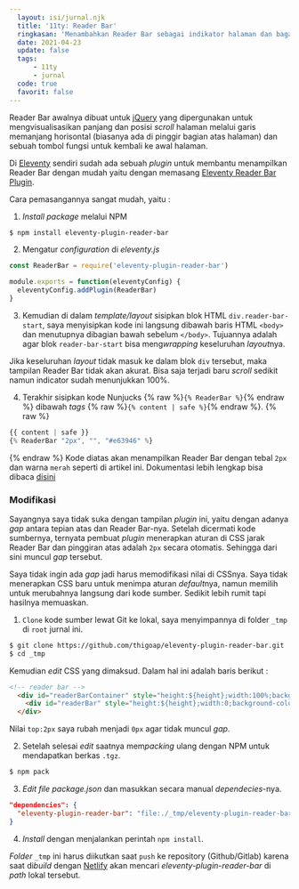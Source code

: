 ```yaml
---
  layout: isi/jurnal.njk 
  title: '11ty: Reader Bar'
  ringkasan: 'Menambahkan Reader Bar sebagai indikator halaman dan bagaimana cara memodifikasinya'
  date: 2021-04-23
  update: false
  tags:
      - 11ty
      - jurnal
  code: true
  favorit: false
---
```


Reader Bar awalnya dibuat untuk [jQuery](https://jquery.com) yang dipergunakan untuk
mengvisualisasikan panjang dan posisi *scroll* halaman melalui garis memanjang
horisontal (biasanya ada di pinggir bagian atas halaman) dan sebuah tombol
fungsi untuk kembali ke awal halaman.

Di [Eleventy](https://11ty.dev) sendiri sudah ada sebuah *plugin* untuk membantu menampilkan Reader
Bar dengan mudah yaitu dengan memasang [Eleventy Reader Bar
Plugin](https://github.com/thigoap/eleventy-plugin-reader-bar).

Cara pemasangannya sangat mudah, yaitu :
1. *Install package* melalui NPM
```bash
$ npm install eleventy-plugin-reader-bar
```
2. Mengatur *configuration* di *eleventy.js*
```javascript
const ReaderBar = require('eleventy-plugin-reader-bar')

module.exports = function(eleventyConfig) {
  eleventyConfig.addPlugin(ReaderBar)
}
```
3. Kemudian di dalam *template/layout* sisipkan blok HTML `div.reader-bar-start`, saya menyisipkan kode ini langsung dibawah baris HTML `<body>` dan menutupnya dibagian bawah sebelum `</body>`. Tujuannya adalah agar blok `reader-bar-start` bisa meng*wrapping* keseluruhan *layout*nya.

 <p class="sidenote">Jika keseluruhan <em>layout</em> tidak masuk ke dalam blok <code>div</code> tersebut, maka tampilan Reader Bar tidak akan akurat. Bisa saja terjadi baru <em>scroll</em> sedikit namun indicator sudah menunjukkan 100%.</p>

4. Terakhir sisipkan kode Nunjucks {% raw %}`{% ReaderBar %}`{% endraw %} dibawah *tags* {% raw %}`{% content | safe %}`{% endraw %}.
{% raw %}
```javascript
{{ content | safe }}
{% ReaderBar "2px", "", "#e63946" %}
```
{% endraw %}
Kode diatas akan menampilkan Reader Bar dengan tebal `2px` dan warna `merah` seperti di artikel ini. Dokumentasi lebih lengkap bisa dibaca [disini](https://github.com/thigoap/eleventy-plugin-reader-bar)

### Modifikasi

Sayangnya saya tidak suka dengan tampilan *plugin* ini, yaitu dengan adanya *gap* antara tepian atas dan Reader Bar-nya. Setelah dicermati kode sumbernya, ternyata pembuat *plugin* menerapkan aturan di CSS jarak Reader Bar dan pinggiran atas adalah `2px` secara otomatis. Sehingga dari sini muncul *gap* tersebut.

Saya tidak ingin ada *gap* jadi harus memodifikasi nilai di CSSnya. Saya tidak menerapkan CSS baru untuk menimpa aturan *default*nya, namun memilih untuk merubahnya langsung dari kode sumber. Sedikit lebih rumit tapi hasilnya memuaskan.

1. `Clone` kode sumber lewat Git ke lokal, saya menyimpannya di folder `_tmp` di `root` jurnal ini. 
```bash
$ git clone https://github.com/thigoap/eleventy-plugin-reader-bar.git  _tmp
$ cd _tmp
```
Kemudian *edit* CSS yang dimaksud. Dalam hal ini adalah baris berikut :

```html
<!-- reader bar -->
  <div id="readerBarContainer" style="height:${height};width:100%;background-color:${bgColor};position:fixed;top:2px;left:0;z-index:100;transition:0.2s;">
    <div id="readerBar" style="height:${height};width:0;background-color:${fillColor};position:fixed;top:2px;left:0;z-index:200;transition:0.2s;"></div>
  </div>
```

Nilai `top:2px` saya rubah menjadi `0px` agar tidak muncul *gap*.

2. Setelah selesai *edit* saatnya mem*packing* ulang dengan NPM untuk mendapatkan berkas `.tgz`.
```bash
$ npm pack
```
3. *Edit file package.json* dan masukkan secara manual *dependecies*-nya.
```json
"dependencies": {
  "eleventy-plugin-reader-bar": "file:./_tmp/eleventy-plugin-reader-bar-0.2.0.tgz"
}
```
4. *Install* dengan menjalankan perintah `npm install`.

*Folder* `_tmp` ini harus diikutkan saat `push` ke repository (Github/Gitlab) karena saat di*build* dengan [Netlify](https://netlify.com) akan mencari *eleventy-plugin-reader-bar* di *path* lokal tersebut.

